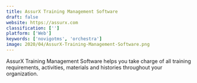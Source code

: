 ```yaml
---
title: AssurX Training Management Software
draft: false 
website: https://assurx.com
classification: ['']
platform: ['Web']
keywords: ['novigotms', 'orchestra']
image: 2020/04/AssurX-Training-Management-Software.png
---
```

AssurX Training Management Software helps you take charge of all training requirements, activities, materials and histories throughout your organization.